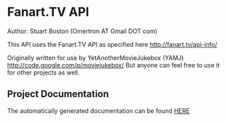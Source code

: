 Fanart.TV API
=============

Author: Stuart Boston (Omertron AT Gmail DOT com)

This API uses the Fanart.TV API as specified here http://fanart.tv/api-info/

Originally written for use by YetAnotherMovieJukebox (YAMJ) http://code.google.com/p/moviejukebox/
But anyone can feel free to use it for other projects as well.

Project Documentation
---------------------
The automatically generated documentation can be found [HERE](http://omertron.github.com/api-fanarttv/)
